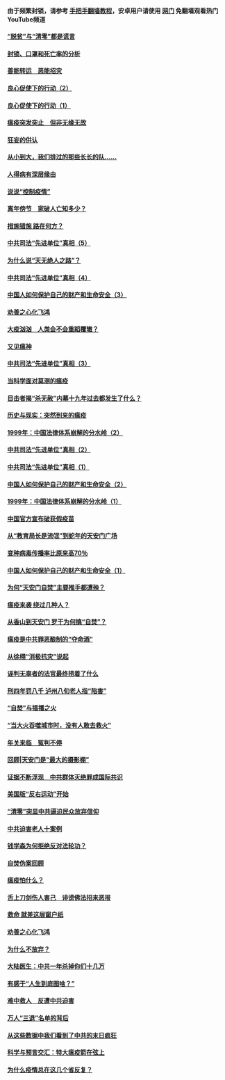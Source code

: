#### 由于频繁封锁，请参考 [手把手翻墙教程](https://github.com/gfw-breaker/guides/wiki/)，安卓用户请使用 [网门](https://github.com/gfw-breaker/nogfw/blob/master/dl.md?t=03040000) 免翻墙观看热门YouTube频道 

#### [“脱贫”与“清零”都是谎言](../pages/19/421590.md?t=03040000) 

#### [封锁、口罩和死亡率的分析](../pages/19/421495.md?t=03040000) 

#### [善能转运　恶能招灾](../pages/19/421334.md?t=03040000) 

#### [良心促使下的行动（2）](../pages/19/421361.md?t=03040000) 

#### [良心促使下的行动（1）](../pages/19/421302.md?t=03040000) 

#### [瘟疫突发突止　但非无缘无故](../pages/19/421281.md?t=03040000) 

#### [狂妄的供认](../pages/19/421199.md?t=03040000) 

#### [从小到大，我们排过的那些长长的队……](../pages/19/421243.md?t=03040000) 

#### [人得病有深层缘由](../pages/19/420864.md?t=03040000) 

#### [说说“控制疫情”](../pages/19/420831.md?t=03040000) 

#### [离年傍节　家破人亡知多少？](../pages/19/420563.md?t=03040000) 

#### [措施错施  路在何方？](../pages/19/420076.md?t=03040000) 

#### [中共司法“先进单位”真相（5）](../pages/19/419453.md?t=03040000) 

#### [为什么说“天无绝人之路”？](../pages/19/419618.md?t=03040000) 

#### [中共司法“先进单位”真相（4）](../pages/19/419452.md?t=03040000) 

#### [中国人如何保护自己的财产和生命安全（3）](../pages/19/419405.md?t=03040000) 

#### [劝善之心化飞鸿](../pages/19/418758.md?t=03040000) 

#### [大疫汹汹　人类会不会重蹈覆辙？](../pages/19/419691.md?t=03040000) 

#### [又见瘟神](../pages/19/419225.md?t=03040000) 

#### [中共司法“先进单位”真相（3）](../pages/19/419451.md?t=03040000) 

#### [当科学面对莫测的瘟疫](../pages/19/419625.md?t=03040000) 

#### [目击者揭“杀无赦”内幕十九年过去都发生了什么？](../pages/19/419617.md?t=03040000) 

#### [历史与现实：突然到来的瘟疫](../pages/19/419619.md?t=03040000) 

#### [1999年：中国法律体系崩解的分水岭（2）](../pages/19/419455.md?t=03040000) 

#### [中共司法“先进单位”真相（2）](../pages/19/419450.md?t=03040000) 

#### [中共司法“先进单位”真相（1）](../pages/19/419449.md?t=03040000) 

#### [中国人如何保护自己的财产和生命安全（2）](../pages/19/419404.md?t=03040000) 

#### [1999年：中国法律体系崩解的分水岭（1）](../pages/19/419454.md?t=03040000) 

#### [中国官方宣布破获假疫苗](../pages/19/419504.md?t=03040000) 

#### [从“教育局长是流氓”到蛇年的天安门广场](../pages/19/419470.md?t=03040000) 

#### [变种病毒传播率比原来高70％](../pages/19/419456.md?t=03040000) 

#### [中国人如何保护自己的财产和生命安全（1）](../pages/19/419403.md?t=03040000) 

#### [为何“天安门自焚”主要推手都遭殃？](../pages/19/419348.md?t=03040000) 

#### [瘟疫来袭 绕过几种人？](../pages/19/419349.md?t=03040000) 

#### [从香山到天安门 罗干为何搞“自焚”？](../pages/19/419270.md?t=03040000) 

#### [瘟疫是中共罪恶酿制的“夺命酒”](../pages/19/419223.md?t=03040000) 

#### [从徐栩“消极抗灾”说起](../pages/19/419224.md?t=03040000) 

#### [诬判无辜者的法官最终捞着了什么](../pages/19/419268.md?t=03040000) 

#### [刑四年罚八千 泸州八旬老人指“陷害”](../pages/19/419232.md?t=03040000) 

#### [“自焚”与插播之火](../pages/19/419226.md?t=03040000) 

#### [“当大火吞噬城市时，没有人敢去救火”](../pages/19/419077.md?t=03040000) 

#### [年关来临　冤判不停](../pages/19/419093.md?t=03040000) 

#### [回顾|天安门是“最大的摄影棚”](../pages/19/380866.md?t=03040000) 

#### [证据不断浮现　中共群体灭绝罪成国际共识](../pages/19/419031.md?t=03040000) 

#### [美国版“反右运动”开始](../pages/19/419030.md?t=03040000) 

#### [“清零”突显中共逼迫民众放弃信仰](../pages/19/418995.md?t=03040000) 

#### [中共迫害老人十案例](../pages/19/418831.md?t=03040000) 

#### [钱学森为何拒绝反对法轮功？](../pages/19/418905.md?t=03040000) 

#### [自焚伪案回顾](../pages/19/418799.md?t=03040000) 

#### [瘟疫怕什么？](../pages/19/418800.md?t=03040000) 

#### [舌上刀剑伤人害己　诽谤佛法招来恶报](../pages/19/418731.md?t=03040000) 

#### [救命 就差这层窗户纸](../pages/19/418706.md?t=03040000) 

#### [劝善之心化飞鸿](../pages/19/416766.md?t=03040000) 

#### [为什么不放弃？](../pages/19/418691.md?t=03040000) 

#### [大陆医生：中共一年杀掉你们十几万](../pages/19/418670.md?t=03040000) 

#### [有感于“人生到底图啥？”](../pages/19/418624.md?t=03040000) 

#### [难中救人　反遭中共迫害](../pages/19/418414.md?t=03040000) 

#### [万人“三退”名单的背后](../pages/19/418505.md?t=03040000) 

#### [从这些数据中我们看到了中共的末日疯狂](../pages/19/418420.md?t=03040000) 

#### [科学与预言交汇：特大瘟疫箭在弦上](../pages/19/418266.md?t=03040000) 

#### [为什么疫情总在这几个省反复？](../pages/19/418219.md?t=03040000) 

